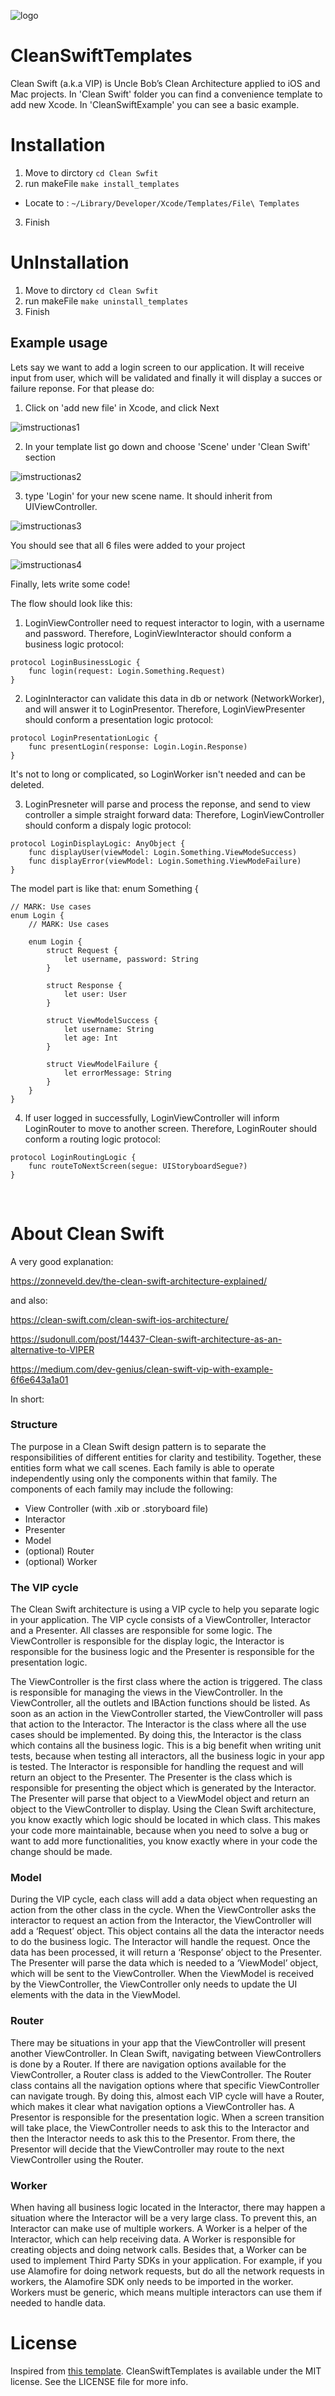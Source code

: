![logo](./image/image.png)
# CleanSwiftTemplates
Clean Swift (a.k.a VIP) is Uncle Bob’s Clean Architecture applied to iOS and Mac projects. In 'Clean Swift' folder you can find a convenience template to add new Xcode. In 'CleanSwiftExample' you can see a basic example.

# Installation
1. Move to dirctory `cd Clean Swfit`
2. run makeFile `make install_templates`
- Locate to : `~/Library/Developer/Xcode/Templates/File\ Templates` 
3. Finish

# UnInstallation
1. Move to dirctory `cd Clean Swfit`
2. run makeFile `make uninstall_templates`
3. Finish


## Example usage
Lets say we want to add a login screen to our application. It will receive input from user, which will be validated and finally it will display a succes or failure reponse.
For that please do:
1. Click on 'add new file' in Xcode, and click Next

![imstructionas1](./image/instructions1.png)

2. In your template list go down and choose 'Scene' under 'Clean Swift' section

![imstructionas2](./image/instructions2.png)

3. type 'Login' for your new scene name. It should inherit from UIViewController.

![imstructionas3](./image/instructions3.png)

You should see that all 6 files were added to your project

![imstructionas4](./image/instructions4.png)

Finally, lets write some code!

The flow should look like this:
1. LoginViewController need to request interactor to login, with a username and password.
Therefore, LoginViewInteractor should conform a business logic protocol:
```
protocol LoginBusinessLogic {
    func login(request: Login.Something.Request)
}
```
2. LoginInteractor can validate this data in db or network (NetworkWorker), and will answer it to LoginPresentor. 
Therefore, LoginViewPresenter should conform a presentation logic protocol:
```
protocol LoginPresentationLogic {
    func presentLogin(response: Login.Login.Response)
}
```
It's not to long or complicated, so LoginWorker isn't needed and can be deleted.

3. LoginPresneter will parse and process the reponse, and send to view controller a simple straight forward data:
Therefore, LoginViewController should conform a dispaly logic protocol:
```
protocol LoginDisplayLogic: AnyObject {
    func displayUser(viewModel: Login.Something.ViewModeSuccess)
    func displayError(viewModel: Login.Something.ViewModeFailure)
}
```

The model part is like that:
enum Something {
```
// MARK: Use cases
enum Login {
    // MARK: Use cases

    enum Login {
        struct Request {
            let username, password: String
        }

        struct Response {
            let user: User
        }

        struct ViewModelSuccess {
            let username: String
            let age: Int
        }
        
        struct ViewModelFailure {
            let errorMessage: String
        }  
    }
}
```

4. If user logged in successfully, LoginViewController will inform LoginRouter to move to another screen.
Therefore, LoginRouter should conform a routing logic protocol:
```
protocol LoginRoutingLogic {
    func routeToNextScreen(segue: UIStoryboardSegue?)
}
```

<br>

# About Clean Swift
A very good explanation:

https://zonneveld.dev/the-clean-swift-architecture-explained/

and also:

https://clean-swift.com/clean-swift-ios-architecture/

https://sudonull.com/post/14437-Clean-swift-architecture-as-an-alternative-to-VIPER

https://medium.com/dev-genius/clean-swift-vip-with-example-6f6e643a1a01


In short:
### Structure
The purpose in a Clean Swift design pattern is to separate the responsibilities of different entities for clarity and testibility. Together, these entities form what we call scenes. Each family is able to operate independently using only the components within that family.
The components of each family may include the following:
* View Controller (with .xib or .storyboard file)
* Interactor
* Presenter
* Model
* (optional) Router
* (optional) Worker

### The VIP cycle
The Clean Swift architecture is using a VIP cycle to help you separate logic in your application. The VIP cycle consists of a ViewController, Interactor and a Presenter. All classes are responsible for some logic. The ViewController is responsible for the display logic, the Interactor is responsible for the business logic and the Presenter is responsible for the presentation logic.

The ViewController is the first class where the action is triggered. The class is responsible for managing the views in the ViewController. In the ViewController, all the outlets and IBAction functions should be listed.
As soon as an action in the ViewController started, the ViewController will pass that action to the Interactor. The Interactor is the class where all the use cases should be implemented. By doing this, the Interactor is the class which contains all the business logic. This is a big benefit when writing unit tests, because when testing all interactors, all the business logic in your app is tested.
The Interactor is responsible for handling the request and will return an object to the Presenter. The Presenter is the class which is responsible for presenting the object which is generated by the Interactor. The Presenter will parse that object to a ViewModel object and return an object to the ViewController to display.
Using the Clean Swift architecture, you know exactly which logic should be located in which class. This makes your code more maintainable, because when you need to solve a bug or want to add more functionalities, you know exactly where in your code the change should be made.

### Model
During the VIP cycle, each class will add a data object when requesting an action from the other class in the cycle. When the ViewController asks the interactor to request an action from the Interactor, the ViewController will add a ‘Request’ object. This object contains all the data the interactor needs to do the business logic.
The Interactor will handle the request. Once the data has been processed, it will return a ‘Response’ object to the Presenter. The Presenter will parse the data which is needed to a ‘ViewModel’ object, which will be sent to the ViewController. When the ViewModel is received by the ViewController, the ViewController only needs to update the UI elements with the data in the ViewModel.


### Router
There may be situations in your app that the ViewController will present another ViewController. In Clean Swift, navigating between ViewControllers is done by a Router.
If there are navigation options available for the ViewController, a Router class is added to the ViewController. The Router class contains all the navigation options where that specific ViewController can navigate trough. By doing this, almost each VIP cycle will have a Router, which makes it clear what navigation options a ViewController has.
A Presentor is responsible for the presentation logic. When a screen transition will take place, the ViewController needs to ask this to the Interactor and then the Interactor needs to ask this to the Presentor. From there, the Presentor will decide that the ViewController may route to the next ViewController using the Router.


### Worker
When having all business logic located in the Interactor, there may happen a situation where the Interactor will be a very large class. To prevent this, an Interactor can make use of multiple workers. A Worker is a helper of the Interactor, which can help receiving data.
A Worker is responsible for creating objects and doing network calls. Besides that, a Worker can be used to implement Third Party SDKs in your application. For example, if you use Alamofire for doing network requests, but do all the network requests in workers, the Alamofire SDK only needs to be imported in the worker.
Workers must be generic, which means multiple interactors can use them if needed to handle data.


# License
Inspired from [this template](https://github.com/oluckyman/CleanSwift). CleanSwiftTemplates is available under the MIT license. See the LICENSE file for more info.
